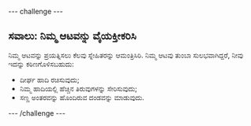 --- challenge ---

## ಸವಾಲು: ನಿಮ್ಮ ಆಟವನ್ನು ವೈಯಕ್ತೀಕರಿಸಿ

ನಿಮ್ಮ ಆಟವನ್ನು ಪ್ರಯತ್ನಿಸಲು ಕೆಲವು ಸ್ನೇಹಿತರನ್ನು ಆಮಂತ್ರಿಸಿರಿ. ನಿಮ್ಮ ಆಟವು ತುಂಬಾ ಸುಲಭವಾಗಿದ್ದರೆ, ನೀವು ಇದನ್ನು ಕಠಿಣಗೊಳಿಸಬಹುದು:

- ದೀರ್ಘ ಹಾದಿ ರಚಿಸುವುದು;
- ನಿಮ್ಮ ಹಾದಿಯಲ್ಲಿ ಹೆಚ್ಚಿನ ತಿರುವುಗಳನ್ನು ಸೇರಿಸುವುದು;
- ಸಣ್ಣ ಅಂತರವನ್ನು ಹೊಂದಿರುವ ದಂಡವನ್ನು ಮಾಡುವುದು.

--- /challenge ---